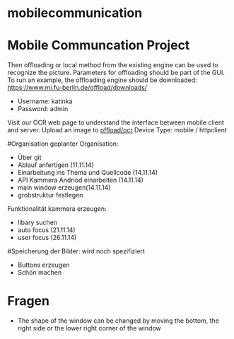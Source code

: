 mobilecommunication
===================

# Mobile Communcation Project

Then offloading or local method from the existing engine can be used to recognize the picture.
Parameters for offloading should be part of the GUI.
To run an example, the offloading engine should be downloaded:
https://www.mi.fu-berlin.de/offload/downloads/

* Username: katinka
* Password: admin

Visit our OCR web page to understand the interface between mobile client and server.
Upload an image to [offload/ocr](https://www.mi.fu-berlin.de/offload/ocr/)
Device Type: mobile / httpclient

#Organisation
geplanter Organisation:
* Über git
* Ablauf anfertigen (11.11.14)
* Einarbeitung ins Thema und Quellcode (14.11.14)
* API Kammera Andriod einarbeiten (14.11.14)
* main window erzeugen(14.11.14)
* grobstruktur festlegen

Funktionalität kammera erzeugen: 
* libary suchen
* auto focus (21.11.14)
* user focus (26.11.14)



#Speicherung der Bilder: wird noch spezifiziert
* Buttons erzeugen
* Schön machen



# Fragen 
* The shape of the window can be changed by moving the bottom, the right side or the
lower right corner of the window
